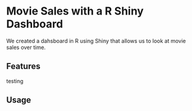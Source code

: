 # Movie Sales with a R Shiny Dashboard

We created a dahsboard in R using Shiny that allows us to look at movie sales over time.

## Features
testing
## Usage

